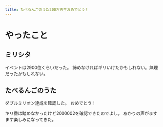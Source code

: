 ```yaml
---
title: たべるんごのうた200万再生おめでとう！
---
```


# やったこと

## ミリシタ

イベントは2900位くらいだった。
諦めなければギリいけたかもしれない。無理だったかもしれない。

## たべるんごのうた

ダブルミリオン達成を確認した。
おめでとう！

キリ番は踏めなかったけど2000002を確認できたのでよし。
あかりの声がますます楽しみになってきた。
